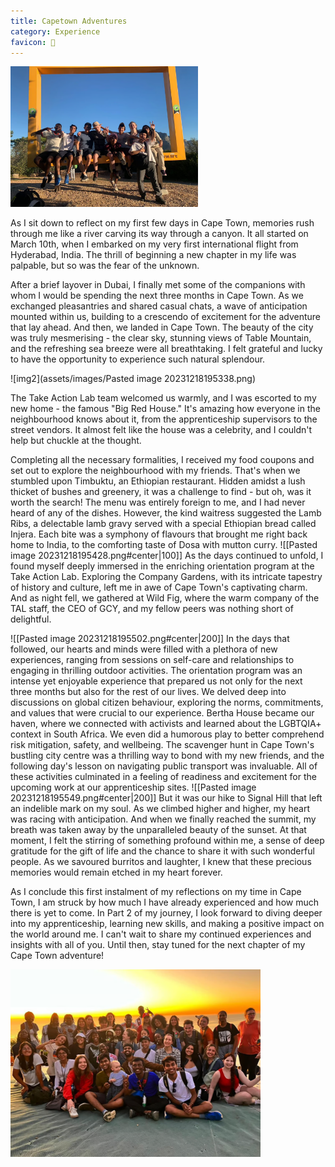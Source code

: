 ```yaml
---
title: Capetown Adventures
category: Experience
favicon: 🎨
---
```

<img src="assets/images/Pasted image 20231218194111.png" alt="Description" style="width: 300px; height: auto;">

As I sit down to reflect on my first few days in Cape Town, memories rush through me like a river carving its way through a canyon. It all started on March 10th, when I embarked on my very first international flight from Hyderabad, India. The thrill of beginning a new chapter in my life was palpable, but so was the fear of the unknown.

After a brief layover in Dubai, I finally met some of the companions with whom I would be spending the next three months in Cape Town. As we exchanged pleasantries and shared casual chats, a wave of anticipation mounted within us, building to a crescendo of excitement for the adventure that lay ahead. And then, we landed in Cape Town. The beauty of the city was truly mesmerising - the clear sky, stunning views of Table Mountain, and the refreshing sea breeze were all breathtaking. I felt grateful and lucky to have the opportunity to experience such natural splendour.

![img2](assets/images/Pasted image 20231218195338.png)

The Take Action Lab team welcomed us warmly, and I was escorted to my new home - the famous "Big Red House." It's amazing how everyone in the neighbourhood knows about it, from the apprenticeship supervisors to the street vendors. It almost felt like the house was a celebrity, and I couldn't help but chuckle at the thought.

Completing all the necessary formalities, I received my food coupons and set out to explore the neighbourhood with my friends. That's when we stumbled upon Timbuktu, an Ethiopian restaurant. Hidden amidst a lush thicket of bushes and greenery, it was a challenge to find - but oh, was it worth the search! The menu was entirely foreign to me, and I had never heard of any of the dishes. However, the kind waitress suggested the Lamb Ribs, a delectable lamb gravy served with a special Ethiopian bread called Injera. Each bite was a symphony of flavours that brought me right back home to India, to the comforting taste of Dosa with mutton curry.
![[Pasted image 20231218195428.png#center|100]]
As the days continued to unfold, I found myself deeply immersed in the enriching orientation program at the Take Action Lab. Exploring the Company Gardens, with its intricate tapestry of history and culture, left me in awe of Cape Town's captivating charm. And as night fell, we gathered at Wild Fig, where the warm company of the TAL staff, the CEO of GCY, and my fellow peers was nothing short of delightful.

![[Pasted image 20231218195502.png#center|200]]
In the days that followed, our hearts and minds were filled with a plethora of new experiences, ranging from sessions on self-care and relationships to engaging in thrilling outdoor activities. The orientation program was an intense yet enjoyable experience that prepared us not only for the next three months but also for the rest of our lives. We delved deep into discussions on global citizen behaviour, exploring the norms, commitments, and values that were crucial to our experience. Bertha House became our haven, where we connected with activists and learned about the LGBTQIA+ context in South Africa. We even did a humorous play to better comprehend risk mitigation, safety, and wellbeing. The scavenger hunt in Cape Town's bustling city centre was a thrilling way to bond with my new friends, and the following day's lesson on navigating public transport was invaluable. All of these activities culminated in a feeling of readiness and excitement for the upcoming work at our apprenticeship sites.
![[Pasted image 20231218195549.png#center|200]]
But it was our hike to Signal Hill that left an indelible mark on my soul. As we climbed higher and higher, my heart was racing with anticipation. And when we finally reached the summit, my breath was taken away by the unparalleled beauty of the sunset. At that moment, I felt the stirring of something profound within me, a sense of deep gratitude for the gift of life and the chance to share it with such wonderful people. As we savoured burritos and laughter, I knew that these precious memories would remain etched in my heart forever.

As I conclude this first instalment of my reflections on my time in Cape Town, I am struck by how much I have already experienced and how much there is yet to come. In Part 2 of my journey, I look forward to diving deeper into my apprenticeship, learning new skills, and making a positive impact on the world around me. I can't wait to share my continued experiences and insights with all of you. Until then, stay tuned for the next chapter of my Cape Town adventure!

<img src="assets/images/Pasted image 20231218195611.png" alt="Description" style="width: 400px; height: auto;">